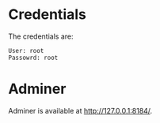 # Credentials
The credentials are:
```
User: root
Passowrd: root
```

# Adminer
Adminer is available at http://127.0.0.1:8184/.
